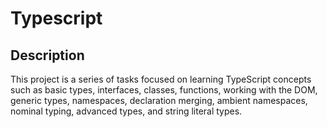 # Typescript

## Description

This project is a series of tasks focused on learning TypeScript concepts such as basic types, interfaces, classes, functions, working with the DOM, generic types, namespaces, declaration merging, ambient namespaces, nominal typing, advanced types, and string literal types.
